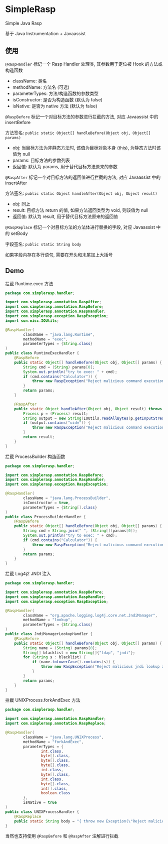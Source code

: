 # SimpleRasp

Simple Java Rasp

基于 Java Instrumentation + Javaassist

## 使用

`@RaspHandler` 标记一个 Rasp Handler 处理类, 其参数用于定位被 Hook 的方法或构造函数

- className: 类名
- methodName: 方法名 (可选)
- parameterTypes: 方法/构造函数的参数类型
- isConstructor: 是否为构造函数 (默认为 false)
- isNative: 是否为 native 方法 (默认为 false)

`@RaspBefore` 标记一个对目标方法的参数进行拦截的方法, 对应 Javaassist 中的 insertBefore

方法签名: `public static Object[] handleBefore(Object obj, Object[] params)`

- obj: 当目标方法为非静态方法时, 该值为目标对象本身 (this), 为静态方法时该值为 null
- params: 目标方法的参数列表
- 返回值: 默认为 params, 用于替代目标方法原来的参数

`@RaspAfter` 标记一个对目标方法的返回值进行拦截的方法, 对应 Javaassist 中的 insertAfter

方法签名: `public static Object handleAfter(Object obj, Object result)`

- obj: 同上
- result: 目标方法 return 的值, 如果方法返回类型为 void, 则该值为 null
- 返回值: 默认为 result, 用于替代目标方法原来的返回值

`@RaspReplace` 标记一个对目标方法的方法体进行替换的字段, 对应 Javaassist 中的 setBody

字段签名: `public static String body`

如果字段内存在多行语句, 需要在开头和末尾加上大括号

## Demo

拦截 Runtime.exec 方法

```java
package com.simplerasp.handler;

import com.simplerasp.annotation.RaspAfter;
import com.simplerasp.annotation.RaspBefore;
import com.simplerasp.annotation.RaspHandler;
import com.simplerasp.exception.RaspException;
import sun.misc.IOUtils;

@RaspHandler(
        className = "java.lang.Runtime",
        methodName = "exec",
        parameterTypes = {String.class}
)
public class RuntimeExecHandler {
    @RaspBefore
    public static Object[] handleBefore(Object obj, Object[] params) {
        String cmd = (String) params[0];
        System.out.println("try to exec: " + cmd);
        if (cmd.contains("Calculator")) {
            throw new RaspException("Reject malicious command execution attempt");
        }
        return params;
    }

    @RaspAfter
    public static Object handleAfter(Object obj, Object result) throws Exception{
        Process p = (Process) result;
        String output = new String(IOUtils.readAllBytes(p.getInputStream()));
        if (output.contains("uid=")) {
            throw new RaspException("Reject malicious command execution output");
        }
        return result;
    }
}
```

拦截 ProcessBuilder 构造函数

```java
package com.simplerasp.handler;

import com.simplerasp.annotation.RaspBefore;
import com.simplerasp.annotation.RaspHandler;
import com.simplerasp.exception.RaspException;

@RaspHandler(
        className = "java.lang.ProcessBuilder",
        isConstructor = true,
        parameterTypes = {String[].class}
)
public class ProcessBuilderHandler {
    @RaspBefore
    public static Object[] handleBefore(Object obj, Object[] params) {
        String cmd = String.join(" ", (String[])params[0]);
        System.out.println("try to exec: " + cmd);
        if (cmd.contains("Calculator")) {
            throw new RaspException("Reject malicious command execution attempt");
        }
        return params;
    }
}
```

拦截 Log4j2 JNDI 注入

```java
package com.simplerasp.handler;

import com.simplerasp.annotation.RaspBefore;
import com.simplerasp.annotation.RaspHandler;
import com.simplerasp.exception.RaspException;

@RaspHandler(
        className = "org.apache.logging.log4j.core.net.JndiManager",
        methodName = "lookup",
        parameterTypes = {String.class}
)
public class JndiManagerLookupHandler {
    @RaspBefore
    public static Object[] handleBefore(Object obj, Object[] params) {
        String name = (String) params[0];
        String[] blacklist = new String[]{"ldap", "jndi"};
        for (String s : blacklist) {
            if (name.toLowerCase().contains(s)) {
                throw new RaspException("Reject malicious jndi lookup attempt");
            }
        }
        return params;
    }
}
```

拦截 UNIXProcess.forkAndExec 方法

```java
package com.simplerasp.handler;

import com.simplerasp.annotation.RaspHandler;
import com.simplerasp.annotation.RaspReplace;

@RaspHandler(
        className = "java.lang.UNIXProcess",
        methodName = "forkAndExec",
        parameterTypes = {
                int.class,
                byte[].class,
                byte[].class,
                byte[].class,
                int.class,
                byte[].class,
                int.class,
                byte[].class,
                int[].class,
                boolean.class
        },
        isNative = true
)
public class UNIXProcessHandler {
    @RaspReplace
    public static String body = "{ throw new Exception(\"Reject malicious command execution attempt\"); }";
}
```

当然也支持使用 `@RaspBefore` 和 `@RaspAfter` 注解进行拦截